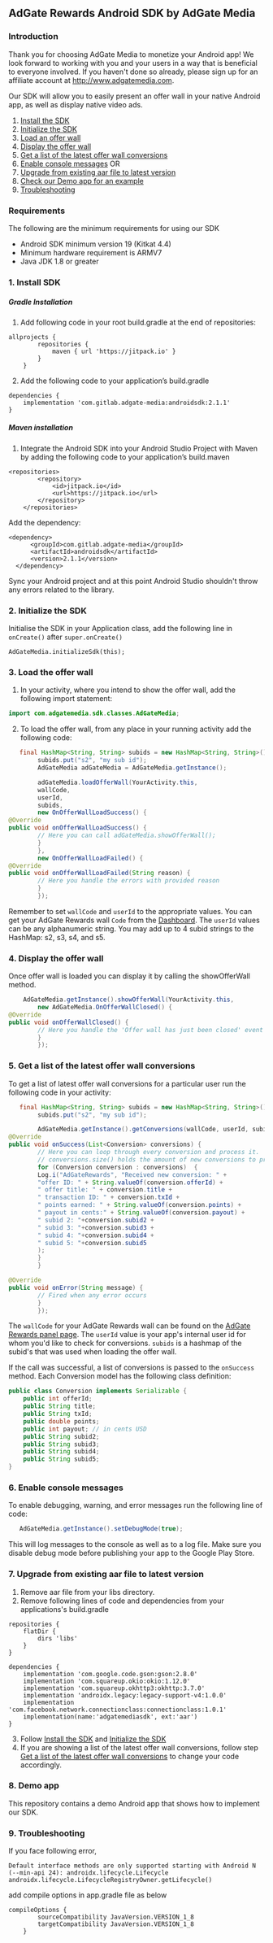 ## AdGate Rewards Android SDK by AdGate Media
### Introduction
Thank you for choosing AdGate Media to monetize your Android app! We look forward to working with you and your users in a way that is beneficial to everyone involved. If you haven't done so already, please sign up for an affiliate account at http://www.adgatemedia.com.

Our SDK will allow you to easily present an offer wall in your native Android app, as well as display native video ads.

1. [Install the SDK](#1-install-sdk)
2. [Initialize the SDK](#2-initialize-sdk)
3. [Load an offer wall](#3-load-the-offer-wall)
4. [Display the offer wall](#4-display-the-offer-wall)
5. [Get a list of the latest offer wall conversions](#5-get-a-list-of-the-latest-offer-wall-conversions)
6. [Enable console messages](#6-display-console-messages)
   OR
7. [Upgrade from existing aar file to latest version](#7-upgrade-from-aar-file)
8. [Check our Demo app for an example](#8-demo-app)
9. [Troubleshooting](#9-trouble-shooting)


### Requirements

The following are the minimum requirements for using our SDK

- Android SDK minimum version 19 (Kitkat 4.4)
- Minimum hardware requirement is ARMV7
- Java JDK 1.8 or greater

### 1. Install SDK

##### Gradle Installation
1. Add following code in your root build.gradle at the end of repositories:
```
allprojects {
		repositories {
			maven { url 'https://jitpack.io' }
		}
	}
```
2. Add the following code to your application’s build.gradle

```
dependencies {
    implementation 'com.gitlab.adgate-media:androidsdk:2.1.1'
}
```

##### Maven installation
1. Integrate the Android SDK into your Android Studio Project with Maven by adding the following code to your application’s build.maven
```
<repositories>
		<repository>
		    <id>jitpack.io</id>
		    <url>https://jitpack.io</url>
		</repository>
	</repositories>
```

Add the dependency:
  ```
  <dependency>
  	    <groupId>com.gitlab.adgate-media</groupId>
	    <artifactId>androidsdk</artifactId>
	    <version>2.1.1</version>
  	</dependency>
```

Sync your Android project and at this point Android Studio shouldn't throw any errors related to the library.
### 2. Initialize the SDK
Initialise the SDK in your Application class, add the following line in `onCreate()` after `super.onCreate()`
```
AdGateMedia.initializeSdk(this);
```

### 3. Load the offer wall

1. In your activity, where you intend to show the offer wall, add the following import statement:

```java
import com.adgatemedia.sdk.classes.AdGateMedia;
```

2. To load the offer wall, from any place in your running activity add the following code:

```java
   final HashMap<String, String> subids = new HashMap<String, String>();
        subids.put("s2", "my sub id");
        AdGateMedia adGateMedia = AdGateMedia.getInstance();

        adGateMedia.loadOfferWall(YourActivity.this,
        wallCode,
        userId,
        subids,
        new OnOfferWallLoadSuccess() {
@Override
public void onOfferWallLoadSuccess() {
        // Here you can call adGateMedia.showOfferWall();
        }
        },
        new OnOfferWallLoadFailed() {
@Override
public void onOfferWallLoadFailed(String reason) {
        // Here you handle the errors with provided reason
        }
        });
```

Remember to set `wallCode` and `userId` to the appropriate values. You can get your AdGate Rewards wall `Code` from the [Dashboard](https://panel.adgatemedia.com/affiliate/vc-walls). The `userId` values can be any alphanumeric string. You may add up to 4 subid strings to the HashMap: s2, s3, s4, and s5.

### 4. Display the offer wall
Once offer wall is loaded you can display it by calling the showOfferWall method.
```java
    AdGateMedia.getInstance().showOfferWall(YourActivity.this,
        new AdGateMedia.OnOfferWallClosed() {
@Override
public void onOfferWallClosed() {
        // Here you handle the 'Offer wall has just been closed' event
        }
        });

```


### 5. Get a list of the latest offer wall conversions

To get a list of latest offer wall conversions for a particular user run the following code in your activity:

```java
   final HashMap<String, String> subids = new HashMap<String, String>();
        subids.put("s2", "my sub id");

        AdGateMedia.getInstance().getConversions(wallCode, userId, subids, new OnConversionsReceived() {
@Override
public void onSuccess(List<Conversion> conversions) {
        // Here you can loop through every conversion and process it.
        // conversions.size() holds the amount of new conversions to process.
        for (Conversion conversion : conversions)  {
        Log.i("AdGateRewards", "Received new conversion: " +
        "offer ID: " + String.valueOf(conversion.offerId) +
        " offer title: " + conversion.title +
        " transaction ID: " + conversion.txId +
        " points earned: " + String.valueOf(conversion.points) +
        " payout in cents:" + String.valueOf(conversion.payout) +
        " subid 2: "+conversion.subid2 +
        " subid 3: "+conversion.subid3 +
        " subid 4: "+conversion.subid4 +
        " subid 5: "+conversion.subid5
        );
        }
        }

@Override
public void onError(String message) {
        // Fired when any error occurs
        }
        });
```

The `wallCode` for your AdGate Rewards wall can be found on the [AdGate Rewards panel page](https://panel.adgatemedia.com/affiliate/vc-walls). The `userId` value is your app's internal user id for whom you'd like to check for conversions. `subids` is a hashmap of the subid's that was used when loading the offer wall.

If the call was successful, a list of conversions is passed to the
`onSuccess` method. Each Conversion model has the following class definition:

```java
public class Conversion implements Serializable {
    public int offerId;
    public String title;
    public String txId;
    public double points;
    public int payout; // in cents USD
    public String subid2;
    public String subid3;
    public String subid4;
    public String subid5;
}
```

### 6. Enable console messages
To enable debugging, warning, and error messages run the following line of code:

```java
   AdGateMedia.getInstance().setDebugMode(true);
```

This will log messages to the console as well as to a log file. Make sure you disable debug mode before publishing your app to the Google Play Store.

### 7. Upgrade from existing aar file to latest version
1. Remove aar file from your libs directory.
2. Remove following lines of code and dependencies from your applications's build.gradle
```
repositories {
    flatDir {
        dirs 'libs'
    }
}

dependencies {
    implementation 'com.google.code.gson:gson:2.8.0'
    implementation 'com.squareup.okio:okio:1.12.0'
    implementation 'com.squareup.okhttp3:okhttp:3.7.0'
    implementation 'androidx.legacy:legacy-support-v4:1.0.0'
    implementation 'com.facebook.network.connectionclass:connectionclass:1.0.1'
    implementation(name:'adgatemediasdk', ext:'aar')
}
```
3. Follow [Install the SDK](#1-install-sdk) and  [Initialize the SDK](#2-initialize-sdk)
4. If you are showing a list of the latest offer wall conversions, follow step [Get a list of the latest offer wall conversions](#5-get-a-list-of-the-latest-offer-wall-conversions) to change your code accordingly.

### 8. Demo app

This repository contains a demo Android app that shows how to implement our SDK.

### 9. Troubleshooting

If you face following error,

```
Default interface methods are only supported starting with Android N (--min-api 24): androidx.lifecycle.Lifecycle androidx.lifecycle.LifecycleRegistryOwner.getLifecycle()
```
add compile options in app.gradle file as below
```
compileOptions {
        sourceCompatibility JavaVersion.VERSION_1_8
        targetCompatibility JavaVersion.VERSION_1_8
    }
```

